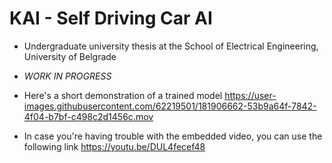 # KAI - Self Driving Car AI
- Undergraduate university thesis at the School of Electrical Engineering, University of Belgrade
- *WORK IN PROGRESS*


- Here's a short demonstration of a trained model
https://user-images.githubusercontent.com/62219501/181906662-53b9a64f-7842-4f04-b7bf-c498c2d1456c.mov


- In case you're having trouble with the embedded video, you can use the following link https://youtu.be/DUL4fecef48
